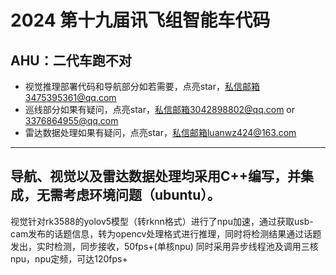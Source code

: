 # 2024 第十九届讯飞组智能车代码
## AHU：二代车跑不对
- 视觉推理部署代码和导航部分如若需要，点亮star，私信邮箱3475395361@qq.com
- 巡线部分如果有疑问，点亮star，私信邮箱3042898802@qq.com or 3376864955@qq.com
- 雷达数据处理如果有疑问，点亮star，私信邮箱luanwz424@163.com
-----------------------------------------------------------------------
导航、视觉以及雷达数据处理均采用C++编写，并集成，无需考虑环境问题（ubuntu）。
-----------------------------------------------------------------------
视觉针对rk3588的yolov5模型（转rknn格式）进行了npu加速，通过获取usb-cam发布的话题信息，转为opencv处理格式进行推理，同时将检测结果通过话题发出，实时检测，同步接收，50fps+(单核npu)
同时采用异步线程池及调用三核npu，npu定频，可达120fps+
